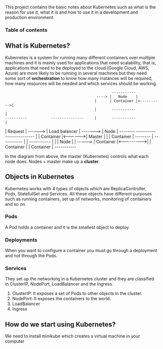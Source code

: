 This project contains the basic notes about Kubernetes such as what is the reason for use it, what it is and how to use it in a development and production environment.

### Table of contents

## What is Kubernetes?

Kubernetes is a system for running many different containers over multiple machines and it is mainly used for applications that need scalability, that is, applications that need to be deployed to the cloud (Google Cloud, AWS, Azure) are more likely to be running in several machines but they need some sort of <b>orchestration</b> to know how many instances will be required, how many resources will be needed and which services should be working.

                                                     -----------
                                              ----> |   Node    |
                                             |      | Container |<---------->|  
                                             |       -----------             | 
    ----------           ---------------     |       -----------             |
   | Request  | ------> | Load balancer | ------->  |   Node    |         --------
    ----------           ---------------     |      | Container |<------>| Master |
                                           |      | Container |         --------
                                           |       -----------             |
                                           |        -----------            |
                                           |       |   Node    |           |
                                            -----> | Container |<--------->|
                                                   | Container |
                                                   | Container |
                                                    -----------

In the diagram from above, the master (Kubernetes) controls what each node does. Nodes + master make up a <b>cluster</b>.

## Objects in Kubernetes

Kubernetes works with 4 types of objects which are ReplicaController, Pods, StatefulSet and Services. All these objects have different purposes such as running containers, set up of networks, monitoring of containers and so on. 

### Pods

A Pod holds a container and it is the smallest object to deploy. 

### Deployments

When you want to configure a container you must go through a deployment and not through the Pods.

### Services

They set up the networking in a Kubernetes cluster and they are classified in ClusterIP, NodePort, LoadBalancer and the Ingress. 

1. ClusterIP: It exposes a set of Pods to other objects in the cluster.
2. NodePort: It exposes the containers to the world.
3. LoadBalancer
4. Ingress


## How do we start using Kubernetes?                 

We need to install minikube which creates a virtual machine in your computer 